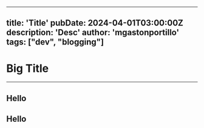 ______________________________________________________________________

## title: 'Title' pubDate: 2024-04-01T03:00:00Z description: 'Desc' author: 'mgastonportillo' tags: \["dev", "blogging"\]

# Big Title

______________________________________________________________________

## Hello

## Hello
